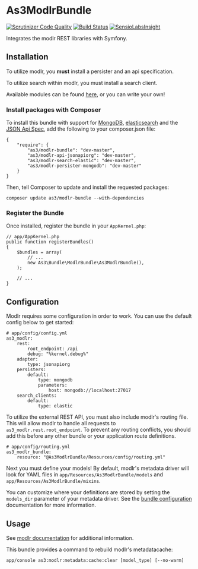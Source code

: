 # As3ModlrBundle
[![Scrutinizer Code Quality](https://scrutinizer-ci.com/g/as3io/As3ModlrBundle/badges/quality-score.png?b=master)](https://scrutinizer-ci.com/g/as3io/As3ModlrBundle/?branch=master) [![Build Status](https://travis-ci.org/as3io/As3ModlrBundle.svg?branch=master)](https://travis-ci.org/as3io/As3ModlrBundle) [![SensioLabsInsight](https://insight.sensiolabs.com/projects/6d7d530c-f405-4815-847a-4f7ff82960c5/mini.png)](https://insight.sensiolabs.com/projects/6d7d530c-f405-4815-847a-4f7ff82960c5)

Integrates the modlr REST libraries with Symfony.

## Installation

To utilize modlr, you **must** install a persister and an api specification.

To utilize search within modlr, you must install a search client.

Available modules can be found [here](http://github.com/as3io), or you can write your own!

### Install packages with Composer

To install this bundle with support for [MongoDB](http://mongodb.org), [elasticsearch](http://elasticsearch.org) and the [JSON Api Spec](http://jsonapi.org), add the following to your composer.json file:
```
{
    "require": {
        "as3/modlr-bundle": "dev-master",
        "as3/modlr-api-jsonapiorg": "dev-master",
        "as3/modlr-search-elastic": "dev-master",
        "as3/modlr-persister-mongodb": "dev-master"
    }
}
```

Then, tell Composer to update and install the requested packages:

```
composer update as3/modlr-bundle --with-dependencies
```

### Register the Bundle

Once installed, register the bundle in your `AppKernel.php`:
```
// app/AppKernel.php
public function registerBundles()
{
    $bundles = array(
        // ...
        new As3\Bundle\ModlrBundle\As3ModlrBundle(),
    );

    // ...
}
```

## Configuration

Modlr requires some configuration in order to work. You can use the default config below to get started:

```
# app/config/config.yml
as3_modlr:
    rest:
        root_endpoint: /api
        debug: "%kernel.debug%"
    adapter:
        type: jsonapiorg
    persisters:
        default:
            type: mongodb
            parameters:
                host: mongodb://localhost:27017
    search_clients:
        default:
            type: elastic
```

To utilize the external REST API, you must also include modlr's routing file. This will allow modlr to handle all requests to `as3_modlr.rest.root_endpoint`. To prevent any routing conflicts, you should add this before any other bundle or your application route definitions.
```
# app/config/routing.yml
as3_modlr_bundle:
    resource: "@As3ModlrBundle/Resources/config/routing.yml"
```

Next you must define your models! By default, modlr's metadata driver will look for YAML files in `app/Resources/As3ModlrBundle/models` and `app/Resources/As3ModlrBundle/mixins`.

You can customize where your definitions are stored by setting the `models_dir` parameter of your metadata driver. See the [bundle configuration](#) documentation for more information.

## Usage

See [modlr documentation](#) for additional information.

This bundle provides a command to rebuild modlr's metadatacache:
```
app/console as3:modlr:metadata:cache:clear [model_type] [--no-warm]
```
